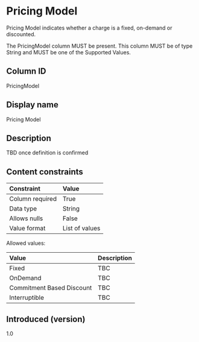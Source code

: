 # Pricing Model

Pricing Model indicates whether a charge is a fixed, on-demand or discounted.

The PricingModel column MUST be present. This column MUST be of type String and MUST be one of the Supported Values.

## Column ID

PricingModel

## Display name

Pricing Model

## Description

TBD once definition is confirmed

## Content constraints

|    Constraint   |      Value       |
|:----------------|:-----------------|
| Column required | True             |
| Data type       | String           |
| Allows nulls    | False             |
| Value format    | List of values   |

Allowed values:

| Value      | Description                                                                                                                                                                   |
|:---------------|:--------------------------------------------------------------------------------------------------------------------------------------------------------------------------|
| Fixed    | TBC                                                                 |
| OnDemand | TBC                                                                                             |
| Commitment Based Discount    | TBC                                                                 |
| Interruptible | TBC                                                                                             |

## Introduced (version)

1.0
